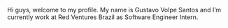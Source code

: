 <p>Hi guys, welcome to my profile. My name is Gustavo Volpe Santos and I’m currently work at Red Ventures Brazil as Software Engineer Intern.</p>
